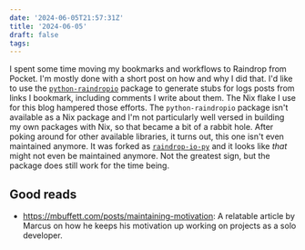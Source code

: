 ```yaml
---
date: '2024-06-05T21:57:31Z'
title: '2024-06-05'
draft: false
tags:
---
```


I spent some time moving my bookmarks and workflows to Raindrop from Pocket.
I'm mostly done with a short post on how and why I did that.
I'd like to use the [`python-raindropio`](https://github.com/atsuoishimoto/python-raindropio/) package to generate stubs for logs posts from links I bookmark, including comments I write about them.
The Nix flake I use for this blog hampered those efforts.
The `python-raindropio` package isn't available as a Nix package and I'm not particularly well versed in building my own packages with Nix, so that became a bit of a rabbit hole.
After poking around for other available libraries, it turns out, this one isn't even maintained anymore.
It was forked as [`raindrop-io-py`](https://github.com/PBorocz/raindrop-io-py) and it looks like _that_ might not even be maintained anymore.
Not the greatest sign, but the package does still work for the time being.

## Good reads

- https://mbuffett.com/posts/maintaining-motivation: A relatable article by Marcus on how he keeps his motivation up working on projects as a solo developer.

